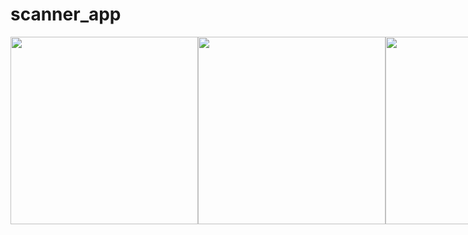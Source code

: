 # scanner_app

<div >
  <div style="display: flex;  ">
    <img  width="300" src="https://github.com/Nurzhigit97/scanner_app/assets/106031957/5349b1fa-fee9-47ea-b40a-9d5acc6b3030"/>
    <img width="300" src="https://github.com/Nurzhigit97/scanner_app/assets/106031957/db94336b-c22b-4826-98de-da876678b270"/>
    <img width="300" src="https://github.com/Nurzhigit97/scanner_app/assets/106031957/7d6d9d9b-d2da-471d-8837-eaac1fa14ebc"/>
  </div>
</div>
